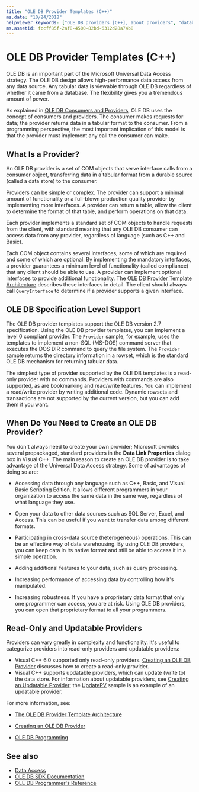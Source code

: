 ```yaml
---
title: "OLE DB Provider Templates (C++)"
ms.date: "10/24/2018"
helpviewer_keywords: ["OLE DB providers [C++], about providers", "databases [C++], OLE DB templates", "OLE DB provider templates [C++], about OLE DB provider templates", "templates [C++], OLE DB"]
ms.assetid: fccff85f-2af8-4500-82bd-6312d28a74b8
---
```

# OLE DB Provider Templates (C++)

OLE DB is an important part of the Microsoft Universal Data Access strategy. The OLE DB design allows high-performance data access from any data source. Any tabular data is viewable through OLE DB regardless of whether it came from a database. The flexibility gives you a tremendous amount of power.

As explained in [OLE DB Consumers and Providers](../../data/oledb/ole-db-consumers-and-providers.md), OLE DB uses the concept of consumers and providers. The consumer makes requests for data; the provider returns data in a tabular format to the consumer. From a programming perspective, the most important implication of this model is that the provider must implement any call the consumer can make.

## What Is a Provider?

An OLE DB provider is a set of COM objects that serve interface calls from a consumer object, transferring data in a tabular format from a durable source (called a data store) to the consumer.

Providers can be simple or complex. The provider can support a minimal amount of functionality or a full-blown production quality provider by implementing more interfaces. A provider can return a table, allow the client to determine the format of that table, and perform operations on that data.

Each provider implements a standard set of COM objects to handle requests from the client, with standard meaning that any OLE DB consumer can access data from any provider, regardless of language (such as C++ and Basic).

Each COM object contains several interfaces, some of which are required and some of which are optional. By implementing the mandatory interfaces, a provider guarantees a minimum level of functionality (called compliance) that any client should be able to use. A provider can implement optional interfaces to provide additional functionality. The [OLE DB Provider Template Architecture](../../data/oledb/ole-db-provider-template-architecture.md) describes these interfaces in detail. The client should always call `QueryInterface` to determine if a provider supports a given interface.

## OLE DB Specification Level Support

The OLE DB provider templates support the OLE DB version 2.7 specification. Using the OLE DB provider templates, you can implement a level 0 compliant provider. The `Provider` sample, for example, uses the templates to implement a non-SQL (MS-DOS) command server that executes the DOS DIR command to query the file system. The `Provider` sample returns the directory information in a rowset, which is the standard OLE DB mechanism for returning tabular data.

The simplest type of provider supported by the OLE DB templates is a read-only provider with no commands. Providers with commands are also supported, as are bookmarking and read/write features. You can implement a read/write provider by writing additional code. Dynamic rowsets and transactions are not supported by the current version, but you can add them if you want.

## When Do You Need to Create an OLE DB Provider?

You don't always need to create your own provider; Microsoft provides several prepackaged, standard providers in the **Data Link Properties** dialog box in Visual C++. The main reason to create an OLE DB provider is to take advantage of the Universal Data Access strategy. Some of advantages of doing so are:

- Accessing data through any language such as C++, Basic, and Visual Basic Scripting Edition. It allows different programmers in your organization to access the same data in the same way, regardless of what language they use.

- Open your data to other data sources such as SQL Server, Excel, and Access. This can be useful if you want to transfer data among different formats.

- Participating in cross-data source (heterogeneous) operations. This can be an effective way of data warehousing. By using OLE DB providers, you can keep data in its native format and still be able to access it in a simple operation.

- Adding additional features to your data, such as query processing.

- Increasing performance of accessing data by controlling how it's manipulated.

- Increasing robustness. If you have a proprietary data format that only one programmer can access, you are at risk. Using OLE DB providers, you can open that proprietary format to all your programmers.

## Read-Only and Updatable Providers

Providers can vary greatly in complexity and functionality. It's useful to categorize providers into read-only providers and updatable providers:

- Visual C++ 6.0 supported only read-only providers. [Creating an OLE DB Provider](../../data/oledb/creating-an-ole-db-provider.md) discusses how to create a read-only provider.
- Visual C++ supports updatable providers, which can update (write to) the data store. For information about updatable providers, see [Creating an Updatable Provider](../../data/oledb/creating-an-updatable-provider.md); the [UpdatePV](https://github.com/Microsoft/VCSamples/tree/master/VC2010Samples/ATL/OLEDB/Provider/UPDATEPV) sample is an example of an updatable provider.

For more information, see:

- [The OLE DB Provider Template Architecture](../../data/oledb/ole-db-provider-template-architecture.md)

- [Creating an OLE DB Provider](../../data/oledb/creating-an-ole-db-provider.md)

- [OLE DB Programming](../../data/oledb/ole-db-programming.md)

## See also

- [Data Access](../data-access-in-cpp.md)
- [OLE DB SDK Documentation](https://docs.microsoft.com/previous-versions/windows/desktop/ms722784(v=vs.85))
- [OLE DB Programmer's Reference](/sql/connect/oledb/ole-db/oledb-driver-for-sql-server-programming)
